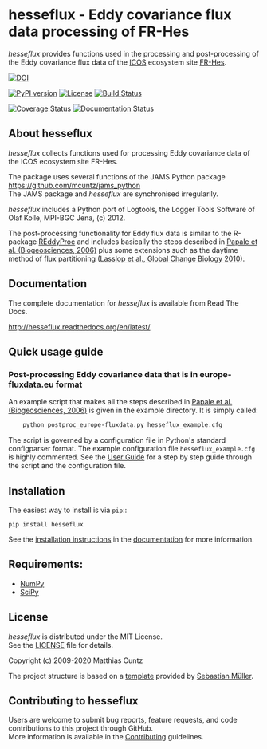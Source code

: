 # hesseflux - Eddy covariance flux data processing of FR-Hes
<!-- pandoc -f gfm -o README.html -t html README.md -->

*hesseflux* provides functions used in the processing and
post-processing of the Eddy covariance flux data of the
[ICOS](https://www.icos-cp.eu/) ecosystem site
[FR-Hes](https://www.icos-france.fr/en/static3/the-network).

[![DOI](https://zenodo.org/badge/DOI/10.5281/zenodo.3620909.svg)](https://doi.org/10.5281/zenodo.3620909)
<!-- [![DOI](https://zenodo.org/badge/233405522.svg)](https://zenodo.org/badge/latestdoi/233405522)  -->
[![PyPI version](https://badge.fury.io/py/hesseflux.svg)](https://badge.fury.io/py/hesseflux)
[![License](http://img.shields.io/badge/license-MIT-blue.svg?style=flat)](https://github.com/mcuntz/hesseflux/blob/master/LICENSE)
[![Build Status](https://travis-ci.org/mcuntz/hesseflux.svg?branch=master)](https://travis-ci.org/mcuntz/hesseflux)
<!-- [![Build status](https://ci.appveyor.com/api/projects/status/bc57psfpa0676i4d/branch/master?svg=true)](https://ci.appveyor.com/project/mcuntz/hesseflux) -->
[![Coverage Status](https://coveralls.io/repos/github/mcuntz/hesseflux/badge.svg?branch=master)](https://coveralls.io/github/mcuntz/hesseflux?branch=master)
[![Documentation Status](https://readthedocs.org/projects/hesseflux/badge/?version=latest)](https://hesseflux.readthedocs.io/en/latest/?badge=latest)


## About hesseflux

*hesseflux* collects functions used for processing Eddy covariance data
of the ICOS ecosystem site FR-Hes.

The package uses several functions of the JAMS Python package
https://github.com/mcuntz/jams_python  
The JAMS package and *hesseflux* are synchronised irregularily.

*hesseflux* includes a Python port of Logtools, the Logger Tools
Software of Olaf Kolle, MPI-BGC Jena, (c) 2012.

The post-processing functionality for Eddy flux data is similar to the
R-package
[REddyProc](https://cran.r-project.org/web/packages/REddyProc/index.html)
and includes basically the steps described in
[Papale et al. (Biogeosciences, 2006)](https://doi.org/10.5194/bg-3-571-2006)
plus some extensions such as the daytime method of flux partitioning
([Lasslop et al., Global Change Biology 2010](https://doi.org/10.1111/j.1365-2486.2009.02041.x)).


## Documentation

The complete documentation for *hesseflux* is available from Read The Docs.

   http://hesseflux.readthedocs.org/en/latest/


## Quick usage guide

### Post-processing Eddy covariance data that is in europe-fluxdata.eu format

An example script that makes all the steps described in
[Papale et al. (Biogeosciences, 2006)](https://doi.org/10.5194/bg-3-571-2006)
is given in the example directory. It is simply called:

```bash
    python postproc_europe-fluxdata.py hesseflux_example.cfg
```

The script is governed by a configuration file in Python's standard
configparser format. The example configuration file
`hesseflux_example.cfg` is highly commented. See the
[User Guide](http://hesseflux.readthedocs.org/en/latest/userguide.html)
for a step by step guide through the script and the configuration
file.


## Installation

The easiest way to install is via `pip`::

    pip install hesseflux

See the
[installation instructions](http://hesseflux.readthedocs.io/en/latest/install.html)
in the [documentation](http://hesseflux.readthedocs.io) for more
information.


## Requirements:

- [NumPy](https://www.numpy.org)
- [SciPy](https://www.scipy.org/scipylib)


## License

*hesseflux* is distributed under the MIT License.  
See the [LICENSE](https://github.com/mcuntz/hesseflux/LICENSE) file for details.

Copyright (c) 2009-2020 Matthias Cuntz

The project structure is based on a
[template](https://github.com/MuellerSeb/template) provided by
[Sebastian Müller](https://github.com/MuellerSeb).

## Contributing to hesseflux

Users are welcome to submit bug reports, feature requests, and code
contributions to this project through GitHub.  
More information is available in the
[Contributing](http://hesseflux.readthedocs.org/en/latest/contributing.html)
guidelines.
